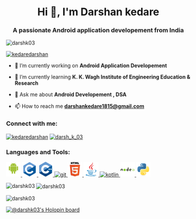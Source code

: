 <h1 align="center">Hi 👋, I'm Darshan kedare</h1>
<h3 align="center">A passionate Android application developement from India</h3>

<p align="left"> <img src="https://komarev.com/ghpvc/?username=darshk03&label=Profile%20views&color=0e75b6&style=flat" alt="darshk03" /> </p>

<p align="left"> <a href="https://twitter.com/kedaredarshan" target="blank"><img src="https://img.shields.io/twitter/follow/kedaredarshan?logo=twitter&style=for-the-badge" alt="kedaredarshan" /></a> </p>

- 🔭 I’m currently working on **Android Application Developement**

- 🌱 I’m currently learning **K. K. Wagh Institute of Engineering Education & Research**

- 💬 Ask me about **Android Developement , DSA**

- 📫 How to reach me **darshankedare1815@gmail.com**

<h3 align="left">Connect with me:</h3>
<p align="left">
<a href="https://twitter.com/kedaredarshan" target="blank"><img align="center" src="https://raw.githubusercontent.com/rahuldkjain/github-profile-readme-generator/master/src/images/icons/Social/twitter.svg" alt="kedaredarshan" height="30" width="40" /></a>
<a href="https://instagram.com/darsh_k_03" target="blank"><img align="center" src="https://raw.githubusercontent.com/rahuldkjain/github-profile-readme-generator/master/src/images/icons/Social/instagram.svg" alt="darsh_k_03" height="30" width="40" /></a>
</p>

<h3 align="left">Languages and Tools:</h3>
<p align="left"> <a href="https://developer.android.com" target="_blank" rel="noreferrer"> <img src="https://raw.githubusercontent.com/devicons/devicon/master/icons/android/android-original-wordmark.svg" alt="android" width="40" height="40"/> </a> <a href="https://www.cprogramming.com/" target="_blank" rel="noreferrer"> <img src="https://raw.githubusercontent.com/devicons/devicon/master/icons/c/c-original.svg" alt="c" width="40" height="40"/> </a> <a href="https://www.w3schools.com/cpp/" target="_blank" rel="noreferrer"> <img src="https://raw.githubusercontent.com/devicons/devicon/master/icons/cplusplus/cplusplus-original.svg" alt="cplusplus" width="40" height="40"/> </a> <a href="https://git-scm.com/" target="_blank" rel="noreferrer"> <img src="https://www.vectorlogo.zone/logos/git-scm/git-scm-icon.svg" alt="git" width="40" height="40"/> </a> <a href="https://www.w3.org/html/" target="_blank" rel="noreferrer"> <img src="https://raw.githubusercontent.com/devicons/devicon/master/icons/html5/html5-original-wordmark.svg" alt="html5" width="40" height="40"/> </a> <a href="https://www.java.com" target="_blank" rel="noreferrer"> <img src="https://raw.githubusercontent.com/devicons/devicon/master/icons/java/java-original.svg" alt="java" width="40" height="40"/> </a> <a href="https://kotlinlang.org" target="_blank" rel="noreferrer"> <img src="https://www.vectorlogo.zone/logos/kotlinlang/kotlinlang-icon.svg" alt="kotlin" width="40" height="40"/> </a> <a href="https://nodejs.org" target="_blank" rel="noreferrer"> <img src="https://raw.githubusercontent.com/devicons/devicon/master/icons/nodejs/nodejs-original-wordmark.svg" alt="nodejs" width="40" height="40"/> </a> <a href="https://www.python.org" target="_blank" rel="noreferrer"> <img src="https://raw.githubusercontent.com/devicons/devicon/master/icons/python/python-original.svg" alt="python" width="40" height="40"/> </a> </p>

<p><img align="left" src="https://github-readme-stats.vercel.app/api/top-langs?username=darshk03&show_icons=true&locale=en&layout=compact" alt="darshk03" /></p>

<p>&nbsp;<img align="center" src="https://github-readme-stats.vercel.app/api?username=darshk03&show_icons=true&locale=en" alt="darshk03" /></p>

<p><img align="center" src="https://github-readme-streak-stats.herokuapp.com/?user=darshk03&" alt="darshk03" /></p>


[![@darshk03's Holopin board](https://holopin.me/darshk03)](https://holopin.io/@darshk03)
